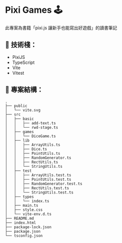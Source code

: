 # Pixi Games 🕹️

此專案為書籍「pixi.js 讓新手也能寫出好遊戲」的讀書筆記

## 🔧 技術棧：
- PixiJS
- TypeScript
- Vite
- Vitest

## 📁 專案結構：

```
.
├── public
│   └── vite.svg
├── src
│   ├── basic
│   │   ├── add-text.ts
│   │   └── rwd-stage.ts
│   ├── games
│   │   └── DiceGame.ts
│   ├── lib
│   │   ├── ArrayUtils.ts
│   │   ├── Dice.ts
│   │   ├── PointUtils.ts
│   │   ├── RandomGenerator.ts
│   │   ├── RectUtils.ts
│   │   └── StringUtils.ts
│   ├── test
│   │   ├── ArrayUtils.test.ts
│   │   ├── PointUtils.test.ts
│   │   ├── RandomGenerator.test.ts
│   │   ├── RectUtils.test.ts
│   │   └── StringUtils.test.ts
│   ├── types
│   │   └── index.ts
│   ├── main.ts
│   ├── style.css
│   └── vite-env.d.ts
├── README.md
├── index.html
├── package-lock.json
├── package.json
└── tsconfig.json
```
